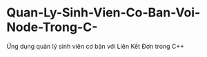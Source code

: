 # Quan-Ly-Sinh-Vien-Co-Ban-Voi-Node-Trong-C-
Ứng dụng quản lý sinh viên cơ bản với Liên Kết Đơn trong C++
